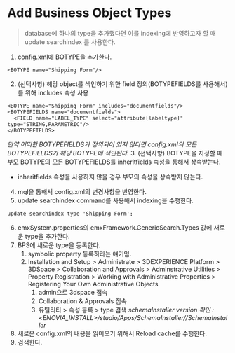 # Add Business Object Types
> database에 하나의 type을 추가했다면 이를 indexing에 반영하고자 할 때 update searchindex 를 사용한다.
1. config.xml에 BOTYPE을 추가한다.
```
<BOTYPE name="Shipping Form"/>
```
2. (선택사항) 해당 object를 색인하기 위한 field 정의(BOTYPEFIELDS를 사용해서) 를 위해 includes 속성 사용
```
<BOTYPE name="Shipping Form" includes="documentfields"/>
<BOTYPEFIELDS name="documentfields">
  <FIELD name="LABEL_TYPE" select="attribute[labeltype]" type="STRING,PARAMETRIC"/>
</BOTYPEFIELDS>
```
*만약 어떠한 BOTYPEFIELDS가 정의되어 있지 않다면 config.xml의 모든 BOTYPEFiELDS가 해당 BOTYPE에 색인된다.*
3. (선택사항) BOTYPE을 지정할 때 부모 BOTYPE의 모든 BOTYPEFIELDS를 inheritfields 속성을 통해서 상속받는다.
- inheritfields 속성을 사용하지 않을 경우 부모의 속성을 상속받지 않는다.
4. mql을 통해서 config.xml의 변경사항을 반영한다.
5. update searchindex command를 사용해서 indexing을 수행한다.
```
update searchindex type 'Shipping Form';
```
6. emxSystem.properties의 emxFramework.GenericSearch.Types 값에 새로운 type을 추가한다.
7. BPS에 새로운 type을 등록한다.
    1. symbolic property 등록하라는 얘기임.
    2. Installation and Setup > Administrate > 3DEXPERIENCE Platform > 3DSpace > Collaboration and Approvals > Adminstrative Utilities > Property Registration > Working with Administrative Properties > Registering Your Own Administrative Objects
        1. admin으로 3dspace 접속
        2. Collaboration & Approvals 접속
        3. 유틸리티 > 속성 등록 > type 검색
        *schemaInstaller version 확인 : <ENOVIA_INSTALL>/studio/Apps/SchemaInstaller/<version>/SchemaInstaller*
8. 새로운 config.xml의 내용을 읽어오기 위해서 Reload cache를 수행한다.
9. 검색한다.